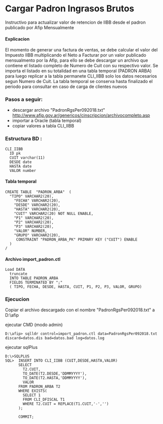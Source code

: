 # Cargar Padron Ingrasos Brutos

Instructivo para actualizar valor de retencion de IIBB desde el padron publicado por Afip Mensualmente

#### Explicacion
El momento de generar una factura de ventas, se debe calcular el valor del Impuesto IIBB multiplicando el Neto a Facturar por un valor publicado mensualmento por la Afip, para ello se debe descargar un archivo que contiene el listado completo de Numero de Cuit con su respectivo valor. 
Se importa el listado en su totalidad en una tabla temporal (PADRON ARBA) para luego replicar a la tabla permanete CLI_IIBB solo los datos necesarios segun Numero de Cuit. La tabla temporal se conserva hasta finalizado el periodo para consultar en caso de carga de clientes nuevos

### Pasos a seguir:
- descargar archivo "PadronRgsPer092018.txt" http://www.afip.gov.ar/genericos/cinscripcion/archivocompleto.asp
- importar a Oracle (tabla temporal)
- copiar valores a tabla CLI_IIBB


### Estructura BD :

```
CLI_IIBB
  ID pk
  CUIT varchar(11)
  DESDE date
  HASTA date
  VALOR number
```

#### Tabla temporal
```
CREATE TABLE  "PADRON_ARBA"  (
  "TIPO" VARCHAR2(20), 
	"FECHA" VARCHAR2(20), 
	"DESDE" VARCHAR2(20), 
	"HASTA" VARCHAR2(20), 
	"CUIT" VARCHAR2(20) NOT NULL ENABLE, 
	"P1" VARCHAR2(20), 
	"P2" VARCHAR2(20), 
	"P3" VARCHAR2(20), 
	"VALOR" NUMBER, 
	"GRUPO" VARCHAR2(20), 
	 CONSTRAINT "PADRON_ARBA_PK" PRIMARY KEY ("CUIT") ENABLE
  )
/
```

#### Archivo import_padron.ctl
```
Load DATA 
  truncate 
  INTO TABLE PADRON_ARBA
  FIELDS TERMINATED BY ";" 
  ( TIPO, FECHA, DESDE, HASTA, CUIT, P1, P2, P3, VALOR, GRUPO) 
```

### Ejecucion

Copiar el archivo descargado con el nombre "PadronRgsPer092018.txt" a D:\afip

ejecutar CMD (modo admin)

```
D:\afip> sqlldr control=import_padron.ctl data=PadronRgsPer092018.txt discard=datos.dis bad=datos.bad log=datos.log 
```

ejecutar sqlPlus

```
D:\>SQLPLUS 
SQL>  INSERT INTO CLI_IIBB (CUIT,DESDE,HASTA,VALOR)
      SELECT 
        T2.CUIT,
        TO_DATE(T2.DESDE,'DDMMYYYY'),
        TO_DATE(T2.HASTA,'DDMMYYYY'),
        VALOR 
      FROM PADRON_ARBA T2
      WHERE EXISTS(
        SELECT 1 
        FROM CLI_DFISCAL T1 
        WHERE T2.CUIT = REPLACE(T1.CUIT,'-','')
      );

      COMMIT;
```

